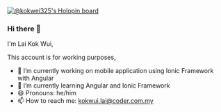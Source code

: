 [![@kokwei325's Holopin board](https://holopin.me/kokwei325)](https://holopin.io/@kokwei325)

### Hi there 👋

I'm Lai Kok Wui,

This account is for working purposes,

<!--
**Laikokwui/Laikokwui** is a ✨ _special_ ✨ repository because its `README.md` (this file) appears on your GitHub profile.

Here are some ideas to get you started:

- 🔭 I’m currently working on ...
- 🌱 I’m currently learning ...
- 👯 I’m looking to collaborate on ...
- 🤔 I’m looking for help with ...
- 💬 Ask me about ...
- 📫 How to reach me: ...
- 😄 Pronouns: ...
- ⚡ Fun fact: ...
-->

- 🔭 I’m currently working on mobile application using Ionic Framework with Angular
- 🌱 I’m currently learning Angular and Ionic Framework
- 😄 Pronouns: he/him
- 📫 How to reach me: kokwui.lai@coder.com.my
